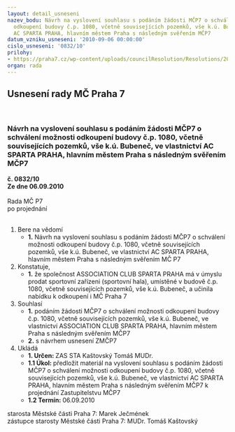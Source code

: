 ```yaml
---
layout: detail_usneseni
nazev_bodu: Návrh na vyslovení souhlasu s podáním žádosti MČP7 o schválení možnosti
  odkoupení budovy č.p. 1080, včetně souvisejících pozemků, vše k.ú. Bubeneč, ve vlastnictví
  AC SPARTA PRAHA, hlavním městem Praha s následným svěřením MČP7
datum_vzniku_usneseni: '2010-09-06 00:00:00'
cislo_usneseni: '0832/10'
prilohy:
- https://praha7.cz/wp-content/uploads/councilResolution/Resolutions/20080/48-10-spartahalaz.doc
organ: rada
---
```

<div id="ucUsn_pList" class="usn">
	<span><h2>Usnesení rady MČ Praha 7 </h2>
<br></span><div class="standBody">
<span><h3>Návrh na vyslovení souhlasu s podáním žádosti MČP7 o schválení možnosti odkoupení budovy č.p. 1080, včetně souvisejících pozemků, vše k.ú. Bubeneč, ve vlastnictví AC SPARTA PRAHA, hlavním městem Praha s následným svěřením MČP7</h3></span><div class="center">
		<strong>č. 0832/10</strong><br>
	</div>
<div class="center">
		<strong>Ze dne 06.09.2010</strong><br><br>
	</div>Rada MČ P7<br> po projednání<br><br><ol>
<li>Bere na vědomí<ul><li>
<strong>1.</strong> Návrh na vyslovení souhlasu s podáním žádosti MČP7 o schválení možnosti odkoupení budovy č.p. 1080, včetně souvisejících pozemků, vše k.ú. Bubeneč, ve vlastnictví AC SPARTA PRAHA, hlavním městem Praha s následným svěřením MČ P7</li></ul>
</li>
<li>Konstatuje,<ul><li>
<strong>1.</strong> že společnost ASSOCIATION CLUB SPARTA PRAHA má v úmyslu prodat sportovní zařízeni  (sportovní hala), umístěné v budově č.p. 1080, včetně souvisejících pozemků, vše k.ú. Bubeneč, a učinila nabídku k odkoupení  i MČ Praha 7    </li></ul>
</li>
<li>Souhlasí<ul>
<li>
<strong>1.</strong> podáním žádosti MČP7 o schválení možnosti odkoupení budovy č.p. 1080, včetně souvisejících pozemků, vše k.ú. Bubeneč, ve vlastnictví ASSOCIATION CLUB SPARTA PRAHA, hlavním městem Praha s následným svěřením MČP7</li>
<li>
<strong>2.</strong> s návrhem usnesení ZMČP7</li>
</ul>
</li>
<li>Ukládá<ul>
<li>
<strong>1. Určen: </strong>ZAS STA Kaštovský Tomáš MUDr.</li>
<li>
<strong>1.1 Úkol: </strong>předložit materiál na vyslovení souhlasu s podáním žádosti MČP7 o schválení možnosti odkoupení budovy č.p. 1080, včetně souvisejících pozemků, vše k.ú. Bubeneč, ve vlastnictví AC SPARTA PRAHA, hlavním městem Praha s následným svěřením MČP7 k projednání Zastupitelstvu MČP7 </li>
<li>
<strong>1.2 Termín: </strong>06.09.2010</li>
</ul>
</li>
</ol>starosta Městské části Praha 7: Marek Ječmének<br>zástupce starosty Městské části Praha 7: MUDr. Tomáš Kaštovský 
</div>
</div>